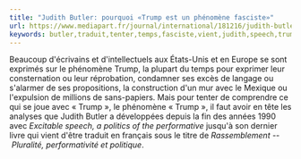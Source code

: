 ```yaml
---
title: "Judith Butler: pourquoi «Trump est un phénomène fasciste»"
url: https://www.mediapart.fr/journal/international/181216/judith-butler-pourquoi-trump-est-un-phenomene-fasciste?utm_source=twitter&utm_medium=social&utm_campaign=Sharing&xtor=CS3-67
keywords: butler,traduit,tenter,temps,fasciste,vient,judith,speech,trump,étatsunis,tête,titre,phénomène
---
```

Beaucoup d\'écrivains et d\'intellectuels aux États-Unis et en Europe se sont exprimés sur le phénomène Trump, la plupart du temps pour exprimer leur consternation ou leur réprobation, condamner ses excès de langage ou s\'alarmer de ses propositions, la construction d\'un mur avec le Mexique ou l\'expulsion de millions de sans-papiers. Mais pour tenter de comprendre ce qui se joue avec « Trump », le phénomène « Trump », il faut avoir en tête les analyses que Judith Butler a développées depuis la fin des années 1990 avec *Excitable speech, a politics of the performative* jusqu\'à son dernier livre qui vient d\'être traduit en français sous le titre de *Rassemblement -- Pluralité, performativité et politique*.
